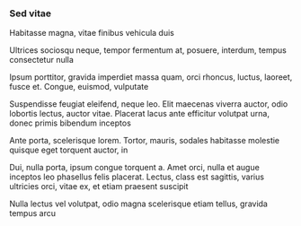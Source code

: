 ### Sed vitae

Habitasse magna, vitae finibus vehicula duis

Ultrices sociosqu neque, tempor fermentum at, posuere, interdum, tempus consectetur nulla

Ipsum porttitor, gravida imperdiet massa quam, orci rhoncus, luctus, laoreet, fusce et. Congue, euismod, vulputate

Suspendisse feugiat eleifend, neque leo. Elit maecenas viverra auctor, odio lobortis lectus, auctor vitae. Placerat lacus ante efficitur volutpat urna, donec primis bibendum inceptos

Ante porta, scelerisque lorem. Tortor, mauris, sodales habitasse molestie quisque eget torquent auctor, in

Dui, nulla porta, ipsum congue torquent a. Amet orci, nulla et augue inceptos leo phasellus felis placerat. Lectus, class est sagittis, varius ultricies orci, vitae ex, et etiam praesent suscipit

Nulla lectus vel volutpat, odio magna scelerisque etiam tellus, gravida tempus arcu



